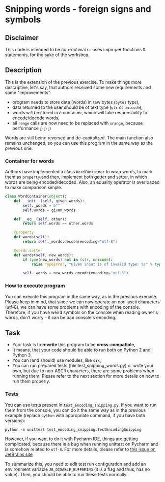 # Snipping words - foreign signs and symbols

## Disclaimer

This code is intended to be non-optimal or uses improper functions & statements, for the sake of the workshop.

## Description

This is the extension of the previous exercise. To make things more descriptive, let's say, that authors received some
new requirements and some "improvements":

* program needs to store data (words) in raw bytes (`bytes` type),
* data returned to the user should be of text type (`str` or `unicode`),
* words will be stored in a container, which will take responsibility to encode/decode words,
* all `range` calls are now need to be replaced with `xrange`, because performance ;) ;) ;)

Words are still being reversed and de-capitalized. The main function also remains unchanged, so you can use this program
in the same way as the previous one.

### Container for words

Authors have implemented a class `WordContainer` to wrap words, to mark them as `property` and then, implement both
getter and setter, in which words are being encoded/decoded. Also, an equality operator is overloaded to make comparison
simple.

```python
class WordContainer(object):
    def __init__(self, given_words):
        self._words = b""
        self.words = given_words

    def __eq__(self, other):
        return self.words == other.words

    @property
    def words(self):
        return self._words.decode(encoding="utf-8")

    @words.setter
    def words(self, new_words):
        if type(new_words) not in (str, unicode):
            raise TypeError, "Given input is of invalid type: %s" % type(new_words)

        self._words = new_words.encode(encoding="utf-8")
```

### How to execute program

You can execute this program in the same way, as in the previous exercise. Please keep in mind, that since we can now
operate on non-ascii characters (utf-8), we can have some problems with encoding of the console. Therefore, if you have 
weird symbols on the console when reading owner's words, don't worry - it can be bad console's encoding.


## Task

* Your task is to **rewrite** this program to be **cross-compatible**,
* It means, that your code should be able to run both on Python 2 and Python 3,
* You can (and should) use modules, like `six`,
* You can run prepared tests (file test_snipping_words.py) or write your own, but due to non-ASCII characters, there are
some problems when running them. Please refer to the next section for more details on how to run them properly.
  

### Tests

You can use tests present in `test_encoding_snipping.py`. If you want to run them from the console, you can do it the
same way as in the previous example (replace `python` with appropriate command, if you have both versions):

```text
python -m unittest test_encoding_snipping.TestEncodingSnipping
```

However, if you want to do it with Pycharm IDE, things are getting complicated, because there is a bug when running
unittest on Pycharm and is somehow related to `utf-8`. For more details, please refer to 
[this issue on JetBrains site](https://intellij-support.jetbrains.com/hc/en-us/community/posts/360000019990-Unittest-Error-AttributeError-file-object-has-no-attribute-getvalue-)

To summarize this, you need to edit test run configuration and add an environment variable `JB_DISABLE_BUFFERING` 
(it is a flag and thus, has no value). Then, you should be able to run these tests normally.
